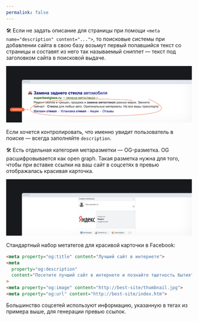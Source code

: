 ```yaml
---
permalink: false
---
```


🛠 Если не задать описание для страницы при помощи `<meta name="description" content="...">`, то поисковые системы при добавлении сайта в свою базу возьмут первый попавшийся текст со страницы и составят из него так называемый сниппет — текст под заголовком сайта в поисковой выдаче.

![Пример текста под заголовком сайта в поисковой выдаче (сниппет)](../images/1.png)

Если хочется контролировать, что именно увидит пользователь в поиске — всегда заполняйте `description`.

🛠 Есть отдельная категория метаразметки — OG-разметка. OG расшифровывается как open graph. Такая разметка нужна для того, чтобы при вставке ссылки на ваш сайт в соцсетях в превью отображалась красивая карточка.

![Пример open graph (OG) разметки](../images/2.png)

Стандартный набор метатегов для красивой карточки в Facebook:

```html
<meta property="og:title" content="Лучший сайт в интернете">
<meta
  property="og:description"
  content="Посетите лучший сайт в интернете и познайте тщетность бытия"
>
<meta property="og:image" content="http://best-site/thumbnail.jpg">
<meta property="og:url" content="http://best-site/index.htm">
```

Большинство соцсетей используют информацию, указанную в тегах из примера выше, для генерации превью ссылок.
